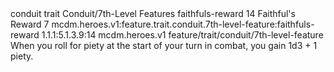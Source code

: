 <ability>
  <metadata>
    <class>conduit</class>
    <feature_type>trait</feature_type>
    <file_dpath>Conduit/7th-Level Features</file_dpath>
    <item_id>faithfuls-reward</item_id>
    <item_index>14</item_index>
    <item_name>Faithful&apos;s Reward</item_name>
    <level>7</level>
    <scc>mcdm.heroes.v1:feature.trait.conduit.7th-level-feature:faithfuls-reward</scc>
    <scdc>1.1.1:5.1.3.9:14</scdc>
    <source>mcdm.heroes.v1</source>
    <type>feature/trait/conduit/7th-level-feature</type>
  </metadata>
  <effects>
    <effect type="mundane">When you roll for piety at the start of your turn in combat, you gain 1d3 + 1 piety.</effect>
  </effects>
</ability>
